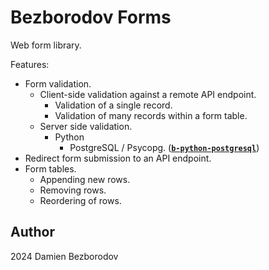# Bezborodov Forms

Web form library.

Features:

 * Form validation.
   * Client-side validation against a remote API endpoint.
     * Validation of a single record.
     * Validation of many records within a form table.
   * Server side validation.
     * Python
       * PostgreSQL / Psycopg. (**[`b-python-postgresql`](https://github.com/b-forms/b-python-postgresql)**)
 * Redirect form submission to an API endpoint.
 * Form tables.
   * Appending new rows.
   * Removing rows.
   * Reordering of rows.

## Author

2024 Damien Bezborodov
